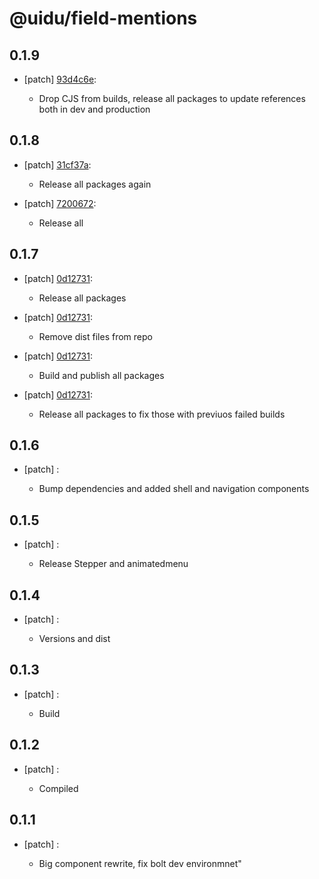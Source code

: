 # @uidu/field-mentions

## 0.1.9
- [patch] [93d4c6e](https://github.org/uidu-org/guidu/commits/93d4c6e):

  - Drop CJS from builds, release all packages to update references both in dev and production

## 0.1.8
- [patch] [31cf37a](https://github.org/uidu-org/guidu/commits/31cf37a):

  - Release all packages again
- [patch] [7200672](https://github.org/uidu-org/guidu/commits/7200672):

  - Release all

## 0.1.7
- [patch] [0d12731](https://github.org/uidu-org/guidu/commits/0d12731):

  - Release all packages
- [patch] [0d12731](https://github.org/uidu-org/guidu/commits/0d12731):

  - Remove dist files from repo
- [patch] [0d12731](https://github.org/uidu-org/guidu/commits/0d12731):

  - Build and publish all packages
- [patch] [0d12731](https://github.org/uidu-org/guidu/commits/0d12731):

  - Release all packages to fix those with previuos failed builds

## 0.1.6
- [patch] :

  - Bump dependencies and added shell and navigation components

## 0.1.5
- [patch] :

  - Release Stepper and animatedmenu

## 0.1.4
- [patch] :

  - Versions and dist

## 0.1.3
- [patch] :

  - Build

## 0.1.2
- [patch] :

  - Compiled

## 0.1.1
- [patch] :

  - Big component rewrite, fix bolt dev environmnet"
